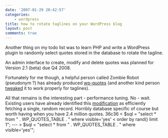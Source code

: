 ```yaml
---
date: '2007-01-29 20:42:57'
categories:
    - wordpress
title: how to rotate taglines on your WordPress blog
layout: post
comments: true
---
```

Another thing on my todo list was to learn PHP and write a WordPress
plugin to randomly select quotes stored in the database to rotate the
tagline.

An admin interface to create, modify and delete quotes was planned for
Version 2.1 (beta) due Q4 2008.

Fortunately for me though, a helpful person called Zombie Robot
(pseudonym ?) has already produced
[wp-quotes](http://www.zombierobot.com/wp-quotes/) (and another kind
person [tweaked](http://hangoversunday.com/?p=260) it to work properly
for taglines).

All that remains is the interesting part - performance tuning. No -
wait. Existing users have already identified this
[modification](http://www.zombierobot.com/archives/optimizing-wp-quotes/)
as efficiently fetching a single, random record. Horribly database
specific of course but worth having when you have 2.4 million quotes.
    36c36
    < $sql = "select * from " . WP_QUOTES_TABLE . " where visible='yes'
    < order by rand() limit 1";
    ---
    > $sql = "select * from " . WP_QUOTES_TABLE . " where visible='yes'";
